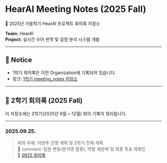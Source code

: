 # HearAI Meeting Notes (2025 Fall)

📝 2025년 가을학기 HearAI 프로젝트 회의록 저장소  

**Team:** HearAI  
**Project:** 실시간 수어 번역 및 감정 분석 시스템 개발

---

## 📌 Notice
- 1학기 회의록은 이전 Organization에 기록되어 있습니다.  
- 링크: [1학기 meeting_notes 저장소](https://github.com/2025HearAI/meeting_notes)  

---

## 📂 2학기 회의록 (2025 Fall)
이 저장소에는 2학기(2025년 9월 ~ 12월) 회의 기록이 정리됩니다.

---

### 2025.09.25.
> 회의 주제: 이번주 진행 계획 및 2학기 전체 계획  
> 📌 comment: 팀원 변동(문석영 합류), 역할 재분배 및 최종 목표 재확인  
> 🔗 [0925 회의록](https://github.com/2025HearAIFall/Meeting_Notes/blob/main/0925_%ED%9A%8C%EC%9D%98%EB%A1%9D.md)
